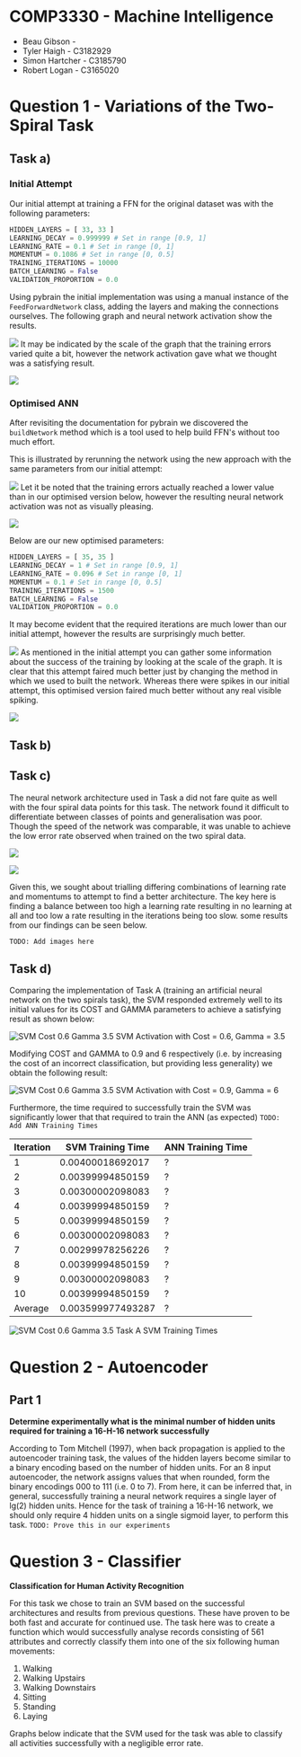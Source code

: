 COMP3330 - Machine Intelligence
===============================

* Beau Gibson -
* Tyler Haigh - C3182929
* Simon Hartcher - C3185790
* Robert Logan - C3165020

# Question 1 - Variations of the Two-Spiral Task #

## Task a) ##

### Initial Attempt ###

Our initial attempt at training a FFN for the original dataset was with the following 
parameters:

```python
HIDDEN_LAYERS = [ 33, 33 ]
LEARNING_DECAY = 0.999999 # Set in range [0.9, 1]
LEARNING_RATE = 0.1 # Set in range [0, 1]
MOMENTUM = 0.1086 # Set in range [0, 0.5]
TRAINING_ITERATIONS = 10000
BATCH_LEARNING = False
VALIDATION_PROPORTION = 0.0
```

Using pybrain the initial implementation was using a manual instance of the 
`FeedForwardNetwork` class, adding the layers and making the connections ourselves.
The following graph and neural network activation show the results.

![](images/figure_11.png)
It may be indicated by the scale of the graph that the training errors varied quite a bit, 
however the network activation gave what we thought was a satisfying result.

![](images/figure_11a.png)

### Optimised ANN ###

After revisiting the documentation for pybrain we discovered the `buildNetwork`
method which is a tool used to help build FFN's without too much effort. 

This is illustrated by rerunning the network using the new approach with the same
parameters from our initial attempt:

![](images/TaskA-TrainedNN-2015-04-29_14-47-43/errors.png)
Let it be noted that the training errors actually reached a lower value than in 
our optimised version below, however the resulting neural network activation was 
not as visually pleasing.

![](images/TaskA-TrainedNN-2015-04-29_14-47-43/result.png)

Below are our new optimised parameters:

```python
HIDDEN_LAYERS = [ 35, 35 ]
LEARNING_DECAY = 1 # Set in range [0.9, 1]
LEARNING_RATE = 0.096 # Set in range [0, 1]
MOMENTUM = 0.1 # Set in range [0, 0.5]
TRAINING_ITERATIONS = 1500
BATCH_LEARNING = False
VALIDATION_PROPORTION = 0.0
```

It may become evident that the required iterations are much lower than our initial
attempt, however the results are surprisingly much better.

![](images/TaskA-TrainedNN-2015-04-29_14-26-07/errors.png)
As mentioned in the initial attempt you can gather some information about the 
success of the training by looking at the scale of the graph. It is clear that 
this attempt faired much better just by changing the method in which we used to
built the network. Whereas there were spikes in our initial attempt, this 
optimised version faired much better without any real visible spiking.

![](images/TaskA-TrainedNN-2015-04-29_14-26-07/result.png)

## Task b) ##

## Task c) ##
The neural network architecture used in Task a did not fare quite as well with the four spiral data points for this task. The network found it difficult to differentiate between classes of points and generalisation was poor. Though the speed of the network was comparable, it was unable to achieve the low error rate observed when trained on the two spiral data.

![](images/TaskC-TrainedNNN/result.png)

![](images/TaskC-TrainedNNN/errors.png)

Given this, we sought about trialling differing combinations of learning rate and momentums to attempt to find a better architecture. The key here is finding a balance between too high a learning rate resulting in no learning at all and too low a rate resulting in the iterations being too slow. some results from our findings can be seen below.

``TODO: Add images here``


## Task d) ##

Comparing the implementation of Task A (training an artificial neural network on the two spirals task), the SVM responded extremely well to its initial values for its COST and GAMMA parameters to achieve a satisfying result as shown below:

![SVM Cost 0.6 Gamma 3.5](images/q1_taskd_svm_twospirals_Cost0.6_Gamma3.5.png)
SVM Activation with Cost = 0.6, Gamma = 3.5

Modifying COST and GAMMA to 0.9 and 6 respectively (i.e. by increasing the cost of an incorrect classification, but providing less generality) we obtain the following result:

![SVM Cost 0.6 Gamma 3.5](images/q1_taskd_svm_twospirals_Cost0.9_Gamma6.png)
SVM Activation with Cost = 0.9, Gamma = 6

Furthermore, the time required to successfully train the SVM was significantly lower that that required to train the ANN (as expected) ``TODO: Add ANN Training Times``

|Iteration|SVM Training Time|ANN Training Time|
|---------|-----------------|-----------------|
|1|0.00400018692017|?|
|2|0.00399994850159|?|
|3|0.00300002098083|?|
|4|0.00399994850159|?|
|5|0.00399994850159|?|
|6|0.00300002098083|?|
|7|0.00299978256226|?|
|8|0.00399994850159|?|
|9|0.00300002098083|?|
|10|0.00399994850159|?|
|Average|0.003599977493287|?|

![SVM Cost 0.6 Gamma 3.5](images/q1_taskd_svmTrainingTimes.png)
Task A SVM Training Times

# Question 2 - Autoencoder #

## Part 1 ##

**Determine experimentally what is the minimal number of hidden units required for training a 16-H-16 network successfully**

According to Tom Mitchell (1997), when back propagation is applied to the autoencoder training task, the values of the hidden layers become similar to a binary encoding based on the number of hidden units. For an 8 input autoencoder, the network assigns values that when rounded, form the binary encodings 000 to 111 (i.e. 0 to 7). From here, it can be inferred that, in general, successfully training a neural network requires a single layer of lg(2) hidden units. Hence for the task of training a 16-H-16 network, we should only require 4 hidden units on a single sigmoid layer, to perform this task. ``TODO: Prove this in our experiments``

# Question 3 - Classifier #

**Classification for Human Activity Recognition**

For this task we chose to train an SVM based on the successful architectures and results from previous questions. These have proven to be both fast and accurate for continued use. The task here was to create a function which would successfully analyse records consisting of 561 attributes and correctly classify them into one of the six following human movements:

1. Walking
2. Walking Upstairs
3. Walking Downstairs
4. Sitting
5. Standing
6. Laying

Graphs below indicate that the SVM used for the task was able to classify all activities successfully with a negligible error rate.

